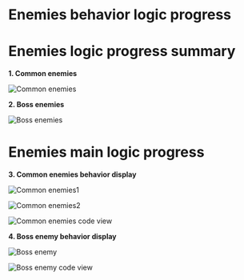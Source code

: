 # Enemies behavior logic progress

# Enemies logic progress summary

**1. Common enemies**

![Common enemies](Commonenemyscene1.png)

**2. Boss enemies**

![Boss enemies](Bosscharacterscene1.png)

# Enemies main logic progress

**3. Common enemies behavior display**

![Common enemies1](Scene2commonenemies.png)

![Common enemies2](Scene2commonenemies2.png)

![Common enemies code view](Scene2commonenemiescodeview.png)

**4. Boss enemy behavior display**

![Boss enemy](Scene2bossbehaviors1.png)

![Boss enemy code view](Scene2bossbehaviorscodeview.png)
